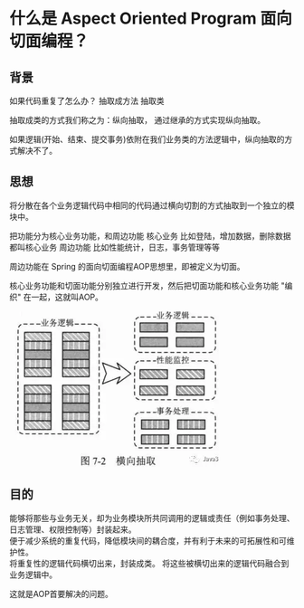 # 什么是  Aspect Oriented Program 面向切面编程？

## 背景

如果代码重复了怎么办？
	抽取成方法
	抽取类
		
抽取成类的方式我们称之为：纵向抽取，
通过继承的方式实现纵向抽取。

如果逻辑(开始、结束、提交事务)依附在我们业务类的方法逻辑中，纵向抽取的方式解决不了。  

## 思想

将分散在各个业务逻辑代码中相同的代码通过横向切割的方式抽取到一个独立的模块中。

把功能分为核心业务功能，和周边功能
	核心业务
		比如登陆，增加数据，删除数据都叫核心业务
	周边功能
		比如性能统计，日志，事务管理等等 

周边功能在 Spring 的面向切面编程AOP思想里，即被定义为切面。  

核心业务功能和切面功能分别独立进行开发，然后把切面功能和核心业务功能 "编织" 在一起，这就叫AOP。  

![](_pic/extract.png)  

## 目的

能够将那些与业务无关，却为业务模块所共同调用的逻辑或责任（例如事务处理、日志管理、权限控制等）封装起来。  
便于减少系统的重复代码，降低模块间的耦合度，并有利于未来的可拓展性和可维护性。  
将重复性的逻辑代码横切出来，封装成类。
将这些被横切出来的逻辑代码融合到业务逻辑中。  

这就是AOP首要解决的问题。  
